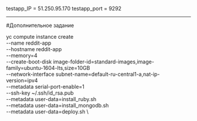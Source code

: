 testapp_IP = 51.250.95.170
testapp_port = 9292

----
#Дополнительное задание

yc compute instance create \
  --name reddit-app \
  --hostname reddit-app \
  --memory=4 \
  --create-boot-disk image-folder-id=standard-images,image-family=ubuntu-1604-lts,size=10GB \
  --network-interface subnet-name=default-ru-central1-a,nat-ip-version=ipv4 \
  --metadata serial-port-enable=1 \
  --ssh-key ~/.ssh/id_rsa.pub \
  --metadata user-data=install_ruby.sh \
  --metadata user-data=install_mongodb.sh \
  --metadata user-data=deploy.sh \